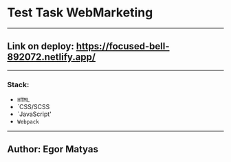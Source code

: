 # Test Task WebMarketing
-------------------------------
## Link on deploy: https://focused-bell-892072.netlify.app/
-------------------------------
### Stack:
  - `HTML`
  - `CSS/SCSS
  - `JavaScript'
  - `Webpack`
-------------------------------
## Author: Egor Matyas
